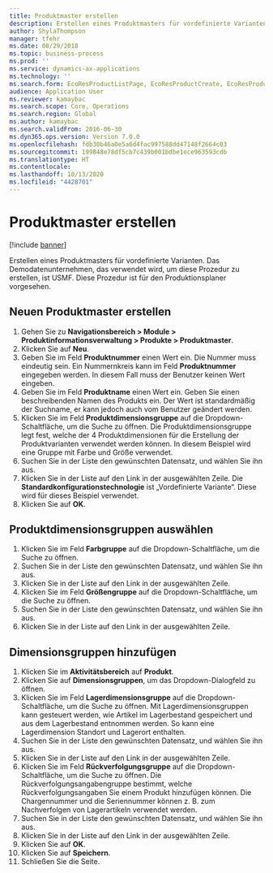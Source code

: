 ```yaml
---
title: Produktmaster erstellen
description: Erstellen eines Produktmasters für vordefinierte Varianten.
author: ShylaThompson
manager: tfehr
ms.date: 08/29/2018
ms.topic: business-process
ms.prod: ''
ms.service: dynamics-ax-applications
ms.technology: ''
ms.search.form: EcoResProductListPage, EcoResProductCreate, EcoResProductDetails, EcoResProductInventoryDimensionGroups
audience: Application User
ms.reviewer: kamaybac
ms.search.scope: Core, Operations
ms.search.region: Global
ms.author: kamaybac
ms.search.validFrom: 2016-06-30
ms.dyn365.ops.version: Version 7.0.0
ms.openlocfilehash: fdb30b46a0e5a6d4fac997588dd47148f2664c03
ms.sourcegitcommit: 199848e78df5cb7c439b001bdbe1ece963593cdb
ms.translationtype: HT
ms.contentlocale: 
ms.lasthandoff: 10/13/2020
ms.locfileid: "4428701"
---
```

# <a name="create-a-product-master"></a>Produktmaster erstellen

[!include [banner](../../includes/banner.md)]

Erstellen eines Produktmasters für vordefinierte Varianten. Das Demodatenunternehmen, das verwendet wird, um diese Prozedur zu erstellen, ist USMF. Diese Prozedur ist für den Produktionsplaner vorgesehen.


## <a name="create-a-new-product-master"></a>Neuen Produktmaster erstellen
1. Gehen Sie zu **Navigationsbereich > Module > Produktinformationsverwaltung > Produkte > Produktmaster**.
2. Klicken Sie auf **Neu**.
3. Geben Sie im Feld **Produktnummer** einen Wert ein. Die Nummer muss eindeutig sein. Ein Nummernkreis kann im Feld **Produktnummer** eingegeben werden. In diesem Fall muss der Benutzer keinen Wert eingeben.
4. Geben Sie im Feld **Produktname** einen Wert ein. Geben Sie einen beschreibenden Namen des Produkts ein. Der Wert ist standardmäßig der Suchname, er kann jedoch auch vom Benutzer geändert werden.
5. Klicken Sie im Feld **Produktdimensionsgruppe** auf die Dropdown-Schaltfläche, um die Suche zu öffnen. Die Produktdimensionsgruppe legt fest, welche der 4 Produktdimensionen für die Erstellung der Produktvarianten verwendet werden können. In diesem Beispiel wird eine Gruppe mit Farbe und Größe verwendet.
6. Suchen Sie in der Liste den gewünschten Datensatz, und wählen Sie ihn aus.
7. Klicken Sie in der Liste auf den Link in der ausgewählten Zeile. Die **Standardkonfigurationstechnologie** ist „Vordefinierte Variante“. Diese wird für dieses Beispiel verwendet.
8. Klicken Sie auf **OK**.

## <a name="select-product-dimension-groups"></a>Produktdimensionsgruppen auswählen
1. Klicken Sie im Feld **Farbgruppe** auf die Dropdown-Schaltfläche, um die Suche zu öffnen.
2. Suchen Sie in der Liste den gewünschten Datensatz, und wählen Sie ihn aus.
3. Klicken Sie in der Liste auf den Link in der ausgewählten Zeile.
4. Klicken Sie im Feld **Größengruppe** auf die Dropdown-Schaltfläche, um die Suche zu öffnen.
5. Suchen Sie in der Liste den gewünschten Datensatz, und wählen Sie ihn aus.
6. Klicken Sie in der Liste auf den Link in der ausgewählten Zeile.

## <a name="add-dimension-groups"></a>Dimensionsgruppen hinzufügen
1. Klicken Sie im **Aktivitätsbereich** auf **Produkt**.
2. Klicken Sie auf **Dimensionsgruppen**, um das Dropdown-Dialogfeld zu öffnen.
3. Klicken Sie im Feld **Lagerdimensionsgruppe** auf die Dropdown-Schaltfläche, um die Suche zu öffnen. Mit Lagerdimensionsgruppen kann gesteuert werden, wie Artikel im Lagerbestand gespeichert und aus dem Lagerbestand entnommen werden. So kann eine Lagerdimension Standort und Lagerort enthalten.
4. Suchen Sie in der Liste den gewünschten Datensatz, und wählen Sie ihn aus.
5. Klicken Sie in der Liste auf den Link in der ausgewählten Zeile.
6. Klicken Sie im Feld **Rückverfolgungsgruppe** auf die Dropdown-Schaltfläche, um die Suche zu öffnen. Die Rückverfolgungsangabengruppe bestimmt, welche Rückverfolgungsangaben Sie einem Produkt hinzufügen können. Die Chargennummer und die Seriennummer können z. B. zum Nachverfolgen von Lagerartikeln verwendet werden.
7. Suchen Sie in der Liste den gewünschten Datensatz, und wählen Sie ihn aus.
8. Klicken Sie in der Liste auf den Link in der ausgewählten Zeile.
9. Klicken Sie auf **OK**.
10. Klicken Sie auf **Speichern**.
11. Schließen Sie die Seite.

